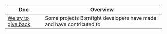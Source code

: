 <!-- prettier-ignore-start -->
<!-- start_toc -->
| Doc | Overview |
|---|---|
| [We try to give back](/open-source/list.md#readme) | Some projects Bornfight developers have made and have contributed to |
<!-- end_toc -->
<!-- prettier-ignore-end -->
